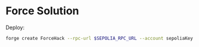 # Force Solution

Deploy:

```bash
forge create ForceHack --rpc-url $SEPOLIA_RPC_URL --account sepoliaKey --constructor-args <instanceAddress>
```
